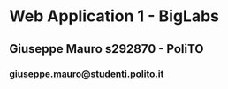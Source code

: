 # Web Application 1 - BigLabs
## Giuseppe Mauro s292870 - PoliTO
### giuseppe.mauro@studenti.polito.it